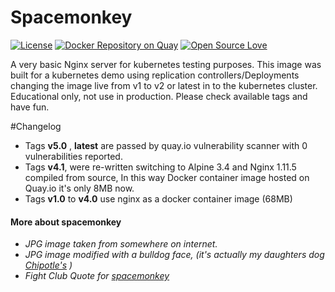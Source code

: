 # Spacemonkey
[![License](https://img.shields.io/badge/License-Apache%202.0-blue.svg)](https://opensource.org/licenses/Apache-2.0)
[![Docker Repository on Quay](https://quay.io/repository/yazpik/spacemonkey/status "Docker Repository on Quay")](https://quay.io/repository/yazpik/spacemonkey)
[![Open Source Love](https://badges.frapsoft.com/os/v1/open-source.svg?v=103)](https://github.com/ellerbrock/open-source-badge/)  

A very basic Nginx server for kubernetes testing purposes.
This image was built for a kubernetes demo using replication controllers/Deployments changing the image live from v1 to v2 or latest in to the kubernetes cluster.
Educational only, not use in production.
Please check available tags and have fun.


#Changelog
- Tags **v5.0** , **latest** are passed by quay.io vulnerability scanner with 0 vulnerabilities reported.
- Tags **v4.1**, were re-written switching to Alpine 3.4 and Nginx 1.11.5 compiled from source, In this way Docker container image hosted on Quay.io it's only 8MB now.
- Tags **v1.0** to **v4.0** use nginx as a docker container image (68MB)
 









#### More about spacemonkey
- *JPG image taken from somewhere on internet.*
-  *JPG image modified with a bulldog face, (it's actually my daughters dog [Chipotle's](https://cloud.githubusercontent.com/assets/7389339/20229080/33200188-a81a-11e6-9d8d-391eb7db0095.jpg) )*
- *Fight Club Quote for [spacemonkey](http://m.imdb.com/title/tt0137523/quotes?qt=qt0479128)*  


